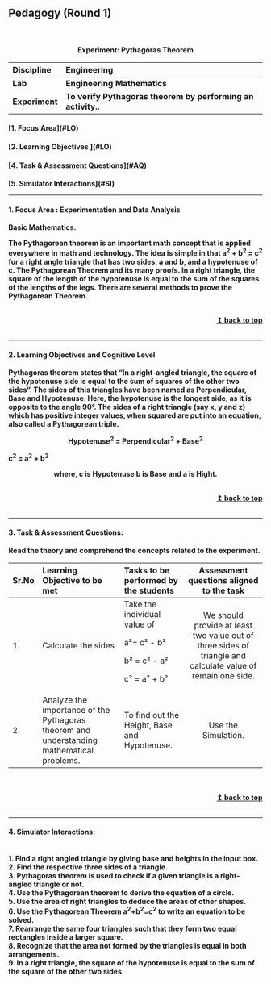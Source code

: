 ## Pedagogy (Round 1)
<p align="center">
<br>
<br>
<b> Experiment: Pythagoras Theorem   <a name="top"></a> <br>
</p>

<b>Discipline | <b>Engineering
:--|:--|
<b> Lab | <b> Engineering Mathematics
<b> Experiment|     <b> To verify Pythagoras theorem by performing an activity..


<h4> [1. Focus Area](#LO)
<h4> [2. Learning Objectives ](#LO)
<h4> [4. Task & Assessment Questions](#AQ)
<h4> [5. Simulator Interactions](#SI)
<hr>

<a name="LO"></a>
#### 1. Focus Area : Experimentation and Data Analysis
Basic Mathematics.
<p>The Pythagorean theorem is an important math concept that is applied everywhere in math and technology. The idea is simple in that a<sup>2</sup> + b<sup>2</sup> = c<sup>2</sup> for a right angle triangle that has two sides, a and b, and a hypotenuse of c.
The Pythagorean Theorem and its many proofs. In a right triangle, the square of the length of the hypotenuse is equal to the sum of the squares of the lengths of the legs. There are several methods to prove the Pythagorean Theorem.</p>

<br/>
<div align="right">
    <b><a href="#top">↥ back to top</a></b>
</div>
<br/>
<hr>

<a name="LO"></a>
#### 2. Learning Objectives and Cognitive Level

Pythagoras theorem states that “In a right-angled triangle, the square of the hypotenuse side is equal to the sum of squares of the other two sides“. The sides of this triangles have been named as Perpendicular, Base and Hypotenuse. Here, the hypotenuse is the longest side, as it is opposite to the angle 90°. The sides of a right triangle (say x, y and z) which has positive integer values, when squared are put into an equation, also called a Pythagorean triple.
<p><center>Hypotenuse<sup>2</sup> = Perpendicular<sup>2</sup> + Base<sup>2</sup> </center></p>
<p>c<sup>2</sup> = a<sup>2</sup> + b<sup>2</sup></p>
<p><center>where, c is Hypotenuse b is Base and a is Hight.</center></p>


<br/>
<div align="right">
    <b><a href="#top">↥ back to top</a></b>
</div>
<br/>
<hr>

<a name="IS"></a>

#### 3. Task & Assessment Questions:

Read the theory and comprehend the concepts related to the experiment. 
<br>

Sr.No | Learning Objective to be met | Tasks to be performed by the students | Assessment questions aligned to the task
:--|:--|:--|:--:
1.| Calculate the sides | Take the individual value of <p>a²= c² - b²</p> b² = c² - a² <p>c² = a² + b²</p> | We should provide at least two value out of three sides of triangle and calculate value of remain one side.
2.| Analyze the importance of the Pythagoras theorem and understanding mathematical problems. | To find out the Height, Base and Hypotenuse. | Use the Simulation.

<br>

<br/>
<div align="right">
    <b><a href="#top">↥ back to top</a></b>
</div>
<br/>
<hr>

<a name="SI"></a>

#### 4. Simulator Interactions:

<br>1. Find a right angled triangle by giving base and heights in the input box.
<br>2. Find the respective three sides of a triangle.
<br>3. Pythagoras theorem is used to check if a given triangle is a right-angled triangle or not.
<br>4. Use the Pythagorean theorem to derive the equation of a circle.
<br>5. Use the area of right triangles to deduce the areas of other shapes.
<br>6. Use the Pythagorean Theorem a<sup>2</sup>+b<sup>2</sup>=c<sup>2</sup> to write an equation to be solved.
<br>7. Rearrange the same four triangles such that they form two equal rectangles inside a larger square. 
<br>8. Recognize that the area not formed by the triangles is equal in both arrangements.
<br>9. In a right triangle, the square of the hypotenuse is equal to the sum of the square of the other two sides.
